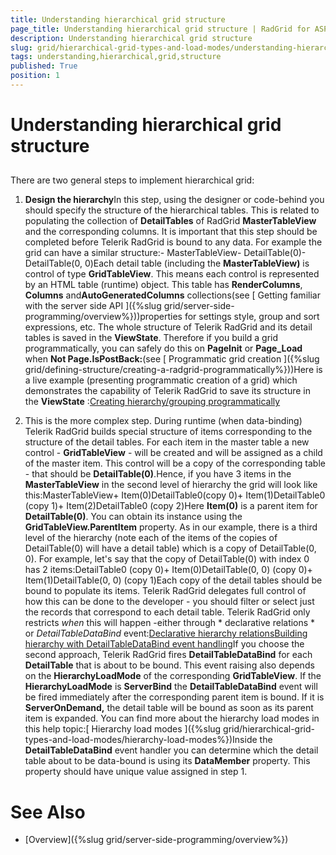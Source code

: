```yaml
---
title: Understanding hierarchical grid structure
page_title: Understanding hierarchical grid structure | RadGrid for ASP.NET AJAX Documentation
description: Understanding hierarchical grid structure
slug: grid/hierarchical-grid-types-and-load-modes/understanding-hierarchical-grid-structure
tags: understanding,hierarchical,grid,structure
published: True
position: 1
---
```


# Understanding hierarchical grid structure



## 

There are two general steps to implement hierarchical grid:

1. **Design the hierarchy**In this step, using the designer or code-behind you should specify the structure of the hierarchical tables. This is related to populating the collection of **DetailTables** of RadGrid **MasterTableView** and the corresponding columns. It is important that this step should be completed before Telerik RadGrid is bound to any data. For example the grid can have a similar structure:- MasterTableView- DetailTable(0)- DetailTable(0, 0)Each detail table (including the **MasterTableView)** is control of type **GridTableView**. This means each control is represented by an HTML table (runtime) object. This table has **RenderColumns**, **Columns** and**AutoGeneratedColumns** collections(see [ Getting familiar with the server side API ]({%slug grid/server-side-programming/overview%}))properties for settings style, group and sort expressions, etc. The whole structure of Telerik RadGrid and its detail tables is saved in the **ViewState**. Therefore if you build a grid programmatically, you can safely do this on **PageInit** or **Page_Load** when **Not Page.IsPostBack:**(see [ Programmatic grid creation ]({%slug grid/defining-structure/creating-a-radgrid-programmatically%}))Here is a live example (presenting programmatic creation of a grid) which demonstrates the capability of Telerik RadGrid to save its structure in the **ViewState** :[Creating hierarchy/grouping programmatically]( http://demos.telerik.com/ASP.NET-ajax/Grid/Examples/Programming/GroupBy/DefaultCS.aspx )

1. This is the more complex step. During runtime (when data-binding) Telerik RadGrid builds special structure of items corresponding to the structure of the detail tables. For each item in the master table a new control - **GridTableView** - will be created and will be assigned as a child of the master item. This control will be a copy of the corresponding table - that should be **DetailTable(0)**.Hence, if you have 3 items in the **MasterTableView** in the second level of hierarchy the grid will look like this:MasterTableView+ Item(0)DetailTable0(copy 0)+ Item(1)DetailTable0 (copy 1)+ Item(2)DetailTable0 (copy 2)Here **Item(0)** is a parent item for **DetailTable(0)**. You can obtain its instance using the **GridTableView.ParentItem** property. As in our example, there is a third level of the hierarchy (note each of the items of the copies of DetailTable(0) will have a detail table) which is a copy of DetailTable(0, 0). For example, let's say that the copy of DetailTable(0) with index 0 has 2 items:DetailTable0 (copy 0)+ Item(0)DetailTable(0, 0) (copy 0)+ Item(1)DetailTable(0, 0) (copy 1)Each copy of the detail tables should be bound to populate its items. Telerik RadGrid delegates full control of how this can be done to the developer - you should filter or select just the records that correspond to each detail table. Telerik RadGrid only restricts *when* this will happen -either through * declarative relations * or *DetailTableDataBind* event:[Declarative hierarchy relations]( http://demos.telerik.com/ASP.NET-ajax/Grid/Examples/Hierarchy/DeclarativeRelations/DefaultVB.aspx )[Building hierarchy with DetailTableDataBind event handling](http://demos.telerik.com/ASP.NET-ajax/Grid/Examples/Programming/DetailTableDataBind/DefaultVB.aspx)If you choose the second approach, Telerik RadGrid fires **DetailTableDataBind** for each **DetailTable** that is about to be bound. This event raising also depends on the **HierarchyLoadMode** of the corresponding **GridTableView**. If the **HierarchyLoadMode** is **ServerBind** the **DetailTableDataBind** event will be fired immediately after the corresponding parent item is bound. If it is **ServerOnDemand,** the detail table will be bound as soon as its parent item is expanded. You can find more about the hierarchy load modes in this help topic:[ Hierarchy load modes ]({%slug grid/hierarchical-grid-types-and-load-modes/hierarchy-load-modes%})Inside the **DetailTableDataBind** event handler you can determine which the detail table about to be data-bound is using its **DataMember** property. This property should have unique value assigned in step 1.

# See Also

 * [Overview]({%slug grid/server-side-programming/overview%})
